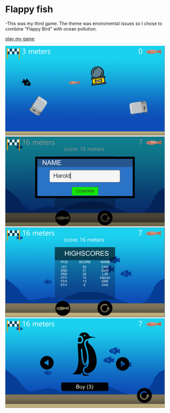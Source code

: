 # Flappy fish

-This was my third game. The theme was enviromental issues so I chose to combine "Flappy Bird" with ocean pollution.

[play my game](https://tonystarkofwinterfell.github.io/WebGLLink/index.html)



<div>
      <a class="example-image-link" href="assets/Fmp/Level.PNG" data-lightbox="example-set" data-title="Click the right half of the image to move forward.">
        <img class="example-image" src="assets/Fmp/Level.PNG" alt=""/>
  </a>
      <a class="example-image-link" href="assets/Fmp/input.PNG" data-lightbox="example-set" data-title="Or press the right arrow on your keyboard.">
        <img class="example-image" src="assets/Fmp/input.PNG" alt="" />
  </a>
      <a class="example-image-link" href="assets/Fmp/Menu.PNG" data-lightbox="example-set" data-title="The next image in the set is preloaded as you're viewing.">
        <img class="example-image" src="assets/Fmp/Menu.PNG" alt="" />
  </a>
      <a class="example-image-link" href="assets/Fmp/Shop.PNG" data-lightbox="example-set" data-title="Click anywhere outside the image or the X to the right to close.">
        <img class="example-image" src="assets/Fmp/Shop.PNG" alt="" />
  </a>
    </div>
